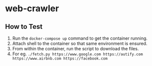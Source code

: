 # web-crawler

## How to Test
1. Run the `docker-compose up` command to get the container running.
2. Attach shell to the container so that same environment is ensured.
3. From within the container, run the script to download the files.
4. For eg. `./fetch.py https://www.google.com https://autify.com https://www.airbnb.com https://facebook.com`
